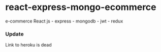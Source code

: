 # react-express-mongo-ecommerce
e-commerce React js - express - mongodb - jwt - redux

 ### Update

Link to heroku is dead